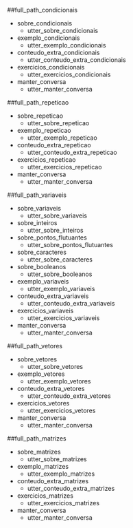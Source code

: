 ##full_path_condicionais
* sobre_condicionais
    - utter_sobre_condicionais
* exemplo_condicionais
	- utter_exemplo_condicionais
* conteudo_extra_condicionais
    - utter_conteudo_extra_condicionais
* exercicios_condicionais
    - utter_exercicios_condicionais
* manter_conversa
	- utter_manter_conversa

##full_path_repeticao
* sobre_repeticao
    - utter_sobre_repeticao
* exemplo_repeticao
	- utter_exemplo_repeticao
* conteudo_extra_repeticao
    - utter_conteudo_extra_repeticao
* exercicios_repeticao
    - utter_exercicios_repeticao
* manter_conversa
	- utter_manter_conversa

##full_path_variaveis
* sobre_variaveis
    - utter_sobre_variaveis
* sobre_inteiros
    - utter_sobre_inteiros
* sobre_pontos_flutuantes
    - utter_sobre_pontos_flutuantes
* sobre_caracteres
    - utter_sobre_caracteres
* sobre_booleanos
    - utter_sobre_booleanos
* exemplo_variaveis
	- utter_exemplo_variaveis
* conteudo_extra_variaveis
    - utter_conteudo_extra_variaveis
* exercicios_variaveis
    - utter_exercicios_variaveis
* manter_conversa
	- utter_manter_conversa

##full_path_vetores
* sobre_vetores
    - utter_sobre_vetores
* exemplo_vetores
    - utter_exemplo_vetores
* conteudo_extra_vetores
    - utter_conteudo_extra_vetores
* exercicios_vetores
    - utter_exercicios_vetores
* manter_conversa
    - utter_manter_conversa

##full_path_matrizes
* sobre_matrizes
    - utter_sobre_matrizes
* exemplo_matrizes
    - utter_exemplo_matrizes
* conteudo_extra_matrizes
    - utter_conteudo_extra_matrizes
* exercicios_matrizes
    - utter_exercicios_matrizes
* manter_conversa
    - utter_manter_conversa
